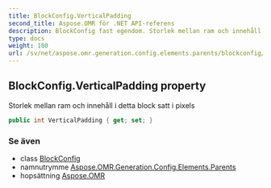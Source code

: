 ```yaml
---
title: BlockConfig.VerticalPadding
second_title: Aspose.OMR för .NET API-referens
description: BlockConfig fast egendom. Storlek mellan ram och innehåll i detta block satt i pixels
type: docs
weight: 180
url: /sv/net/aspose.omr.generation.config.elements.parents/blockconfig/verticalpadding/
---
```

## BlockConfig.VerticalPadding property

Storlek mellan ram och innehåll i detta block satt i pixels

```csharp
public int VerticalPadding { get; set; }
```

### Se även

* class [BlockConfig](../)
* namnutrymme [Aspose.OMR.Generation.Config.Elements.Parents](../../blockconfig/)
* hopsättning [Aspose.OMR](../../../)


